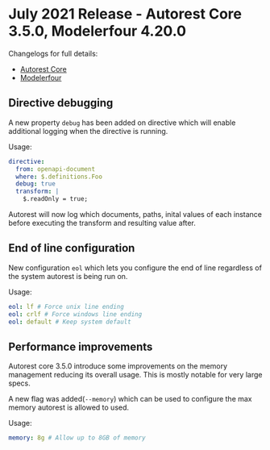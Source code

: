 # July 2021 Release - Autorest Core 3.5.0, Modelerfour 4.20.0

Changelogs for full details:

- [Autorest Core](https://github.com/Azure/autorest/blob/main/packages/extensions/core/CHANGELOG.md)
- [Modelerfour](https://github.com/Azure/autorest/blob/main/packages/extensions/modelerfour/CHANGELOG.md)

## Directive debugging

A new property `debug` has been added on directive which will enable additional logging when the directive is running.

Usage:

```yaml
directive:
  from: openapi-document
  where: $.definitions.Foo
  debug: true
  transform: |
    $.readOnly = true;
```

Autorest will now log which documents, paths, inital values of each instance before executing the transform and resulting value after.

## End of line configuration

New configuration `eol` which lets you configure the end of line regardless of the system autorest is being run on.

Usage:

```yaml
eol: lf # Force unix line ending
eol: crlf # Force windows line ending
eol: default # Keep system default
```

## Performance improvements

Autorest core 3.5.0 introduce some improvements on the memory management reducing its overall usage. This is mostly notable for very large specs.

A new flag was added(`--memory`) which can be used to configure the max memory autorest is allowed to used.

Usage:

```yaml
memory: 8g # Allow up to 8GB of memory
```
